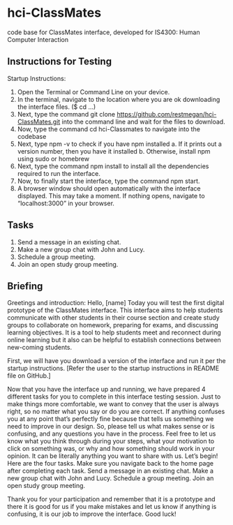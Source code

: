 # hci-ClassMates
code base for ClassMates interface, developed for IS4300: Human Computer Interaction

## Instructions for Testing
Startup Instructions:
1. Open the Terminal or Command Line on your device.
2. In the terminal, navigate to the location where you are ok downloading the interface files. ($ cd …)
3. Next, type the command git clone https://github.com/restmegan/hci-ClassMates.git into the command line and wait for the files to download.
4. Now, type the command cd hci-Classmates to navigate into the codebase
5. Next, type npm -v to check if you have npm installed
 a. If it prints out a version number, then you have it installed
 b. Otherwise, install npm using sudo or homebrew
6. Next, type the command npm install to install all the dependencies required to run the interface.
7. Now, to finally start the interface, type the command npm start.
8. A browser window should open automatically with the interface displayed. This may take a moment. If nothing opens, navigate to “localhost:3000” in your browser.

## Tasks
1. Send a message in an existing chat.
2. Make a new group chat with John and Lucy.
3. Schedule a group meeting.
4. Join an open study group meeting.

## Briefing
Greetings and introduction: 
Hello, [name]
Today you will test the first digital prototype of the ClassMates interface. This interface aims to help students communicate with other students in their course section and create study groups to collaborate on homework, preparing for exams, and discussing learning objectives. It is a tool to help students meet and reconnect during online learning but it also can be helpful to establish connections between new-coming students.

First, we will have you download a version of the interface and run it per the startup instructions. [Refer the user to the startup instructions in README file on GitHub.] 

Now that you have the interface up and running, we have prepared 4 different tasks for you to complete in this interface testing session. Just to make things more comfortable, we want to convey that the user is always right, so no matter what you say or do you are correct. If anything confuses you at any point that’s perfectly fine because that tells us something we need to improve in our design. So, please tell us what makes sense or is confusing, and any questions you have in the process. Feel free to let us know what you think through during your steps, what your motivation to click on something was, or why and how something should work in your opinion. It can be literally anything you want to share with us.
Let’s begin!
Here are the four tasks. Make sure you navigate back to the home page after completing each task.
Send a message in an existing chat.
Make a new group chat with John and Lucy.
Schedule a group meeting.
Join an open study group meeting.

Thank you for your participation and remember that it is a prototype and there it is good for us if you make mistakes and let us know if anything is confusing, it is our job to improve the interface.
Good luck!

